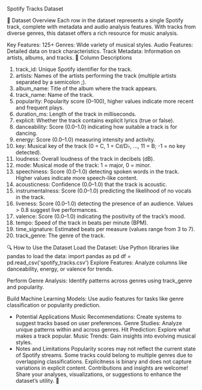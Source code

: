  Spotify Tracks Dataset
 
📂 Dataset Overview
Each row in the dataset represents a single Spotify track, complete with metadata and audio analysis features. With tracks from diverse genres, this dataset offers a rich resource for music analysis.

Key Features:
125+ Genres: Wide variety of musical styles.
Audio Features: Detailed data on track characteristics.
Track Metadata: Information on artists, albums, and tracks.
📑 Column Descriptions
1. track_id: Unique Spotify identifier for the track.
2. artists: Names of the artists performing the track (multiple artists separated by a semicolon ;).
3. album_name: Title of the album where the track appears.
4. track_name: Name of the track.
5. popularity: Popularity score (0–100), higher values indicate more recent and frequent plays.
6. duration_ms: Length of the track in milliseconds.
7. explicit: Whether the track contains explicit lyrics (true or false).
8. danceability: Score (0.0–1.0) indicating how suitable a track is for dancing.
9. energy: Score (0.0–1.0) measuring intensity and activity.
10. key: Musical key of the track (0 = C, 1 = C♯/D♭, ..., 11 = B; -1 = no key detected).
11. loudness: Overall loudness of the track in decibels (dB).
12. mode: Musical mode of the track: 1 = major, 0 = minor.
13. speechiness: Score (0.0–1.0) detecting spoken words in the track. Higher values indicate more speech-like content.
14. acousticness: Confidence (0.0–1.0) that the track is acoustic.
15. instrumentalness: Score (0.0–1.0) predicting the likelihood of no vocals in the track.
16. liveness: Score (0.0–1.0) detecting the presence of an audience. Values > 0.8 suggest live performances.
17. valence: Score (0.0–1.0) indicating the positivity of the track’s mood.
18. tempo: Speed of the track in beats per minute (BPM).
19. time_signature: Estimated beats per measure (values range from 3 to 7).
20. track_genre: The genre of the track.

🔍 How to Use the Dataset
Load the Dataset:
Use Python libraries like pandas to load the data:
import pandas as pd
df = pd.read_csv('spotify_tracks.csv')
Explore Features:
Analyze columns like danceability, energy, or valence for trends.

Perform Genre Analysis:
Identify patterns across genres using track_genre and popularity.

Build Machine Learning Models:
Use audio features for tasks like genre classification or popularity prediction.

- Potential Applications
Music Recommendations: Create systems to suggest tracks based on user preferences.
Genre Studies: Analyze unique patterns within and across genres.
Hit Prediction: Explore what makes a track popular.
Music Trends: Gain insights into evolving musical styles.
- Notes and Limitations
Popularity scores may not reflect the current state of Spotify streams.
Some tracks could belong to multiple genres due to overlapping classifications.
Explicitness is binary and does not capture variations in explicit content.
Contributions and insights are welcome! Share your analyses, visualizations, or suggestions to enhance the dataset’s utility. 🎉

